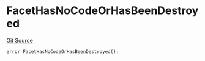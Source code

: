 # FacetHasNoCodeOrHasBeenDestroyed
[Git Source](https://github.com/thrackle-io/tron/blob/bb9fb29098b7e62d948f810420d516cd6ca78012/src/protocol/economic/ruleProcessor/RuleProcessorDiamond.sol)


```solidity
error FacetHasNoCodeOrHasBeenDestroyed();
```

